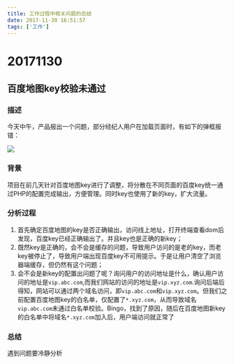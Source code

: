 ```yaml
---
title: 工作过程中相关问题的总结
date: 2017-11-30 16:51:57
tags: ['工作']
---
```


# 20171130
## 百度地图key校验未通过
### 描述
今天中午，产品报出一个问题，部分经纪人用户在加载页面时，有如下的弹框报错：

![](/img/百度地图key校验报错.jpeg)

### 背景
项目在前几天针对百度地图key进行了调整，将分散在不同页面的百度key统一通过PHP的配置完成输出，方便管理。同时key也使用了新的key，扩大流量。


### 分析过程
1. 首先确定百度地图的key是否正确输出，访问线上地址，打开终端查看dom后发现，百度key已经正确输出了。并且key也是正确的新key；
2. 既然key是正确的，会不会是缓存的问题，导致用户访问的是老的key，而老key被停止了，导致用户端出现百度key不可用提示。于是让用户清空了浏览器端缓存，但仍然有这个问题；
3. 会不会是新key的配置出问题了呢？询问用户的访问地址是什么，确认用户访问的地址是`vip.abc.com`,而我们网站的访问的地址是`vip.xyz.com`.询问后端后得知，网站可以通过两个域名访问，即`vip.abc.com`和`vip.xyz.com`。但我们之前配置百度地图key的白名单，仅配置了`*.xyz.com`，从而导致域名`vip.abc.com`未通过白名单校验。Bingo，找到了原因，随后在百度地图新key的白名单中将域名`*.xyz.com`加入后，用户端访问就正常了

### 总结
遇到问题要冷静分析
